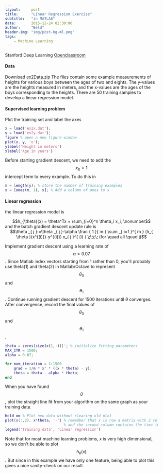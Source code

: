 ```yaml
---
layout:     post
title:      "Linear Regression Exercise"
subtitle:   "in MATLAB"
date:       2015-12-24 02:30:00
author:     "Beld"
header-img: "img/post-bg-ml.png"
tags:
    - Machine Learning
---
```


Stanford Deep Learning [Openclassroom](http://openclassroom.stanford.edu/MainFolder/DocumentPage.php?course=DeepLearning&doc=exercises/ex2/ex2.html)

#### Data

Download [ex2Data.zip](http://openclassroom.stanford.edu/MainFolder/courses/DeepLearning/exercises/ex2materials/ex2Data.zip)
The files contain some example measurements of heights for various boys between the ages of two and eights. The y-values are the heights measured in meters, and the x-values are the ages of the boys corresponding to the heights.
There are 50 training samples to develop a linear regression model.

#### Supervised learning problem
Plot the training set and label the axes

```Matlab
x = load('ex2x.dat');
y = load('ex2y.dat');
figure % open a new figure window
plot(x, y, 'o');
ylabel('Height in meters')
xlabel('Age in years')
```

Before starting gradient descent, we need to add the $$x_0 = 1$$ intercept term to every example. To do this in

```Matlab
m = length(y); % store the number of training examples
x = [ones(m, 1), x]; % Add a column of ones to x
```

#### Linear regression

the linear regression model is
<center>$$h_{\theta}(x) = \theta^Tx = \sum_{i=0}^n \theta_i x_i, \nonumber$$</center>
and the batch gradient descent update rule is
<center>$$\theta _{ j }:=\theta _{ j }-\alpha \frac { 1 }{ m } \sum _{ i=1 }^{ m } (h_{ \theta }(x^{(i)})-y^{(i)}) x_{ j }^{ (i) } \;\;\;\; (for \quad all \quad j)$$</center>

Implement gradient descent using a learning rate of $$\alpha = 0.07$$. Since Matlab index vectors starting from 1 rather than 0, you'll probably use theta(1) and theta(2) in Matlab/Octave to represent $$\theta_0$$ and $$\theta_1$$.
Continue running gradient descent for 1500 iterations until $\theta$ converges. After convergence, record the final values of $$\theta_0$$ and $$\theta_1$$.

```Matlab
theta = zeros(size(x(1,:)))'; % initialize fitting parameters
MAX_ITR = 1500;
alpha = 0.07;

for num_iteration = 1:1500
    grad = 1/m * x' * ((x * theta) - y);
    theta = theta - alpha * theta;
end
```

When you have found $$\theta$$, plot the straight line fit from your algorithm on the same graph as your training data.

```Matlab
hold on % Plot new data without clearing old plot
plot(x(:,2), x*theta, '-') % remember that x is now a matrix with 2 columns
                           % and the second column contains the time info
legend('Training data', 'Linear regression')
```

Note that for most machine learning problems, $x$ is very high dimensional, so we don't be able to plot $$h_\theta(x)$$. But since in this example we have only one feature, being able to plot this gives a nice sanity-check on our result.
